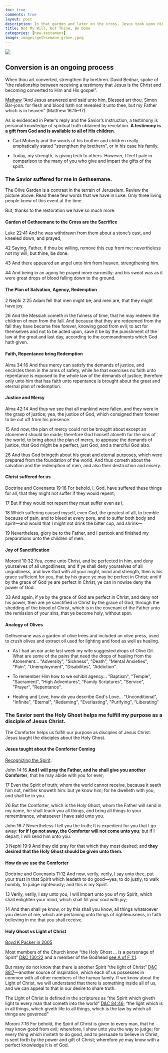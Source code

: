 ```yaml
---
toc: true
comments: true
layout: post
description: In that garden and later on the cross, Jesus took upon Himself the sins, pains, and sufferings of every person who ever lived.
title: Not My Will, but Thine, Be Done
categories: [new-testament]
image: images/gethsemane_grove.jpeg
---
```


![]({{site.baseurl}}/images/gethsemane_grove.jpeg)

## Conversion is an ongoing process
When thou art converted, strengthen thy brethren.  David Bednar, spoke of "the relationship between receiving a testimony that Jesus is the Christ and becoming converted to Him and His gospel".

[Mathew](https://www.churchofjesuschrist.org/study/scriptures/nt/matt/16.15-17?lang=eng#p15)
“And Jesus answered and said unto him, Blessed art thou, Simon Bar-jona: for flesh and blood hath not revealed it unto thee, but my Father which is in heaven” (Matthew 16:15–17).

As is evidenced in Peter’s reply and the Savior’s instruction, a testimony is personal knowledge of spiritual truth obtained by revelation. <b>A testimony is a gift from God and is available to all of His children</b>. 

- Carl Moberly and the words of his brother and children really emphatically stated "strengthen thy brethern", or in his case his family.

- Today, my strength, is giving tech to others.  However, I feel I pale in comparison to the many of you who give and impart the gifts of the spirit.

### The Savior suffered for me in Gethsemane.
The Olive Garden is a contrast in the terrain of Jeruselem.  Review the picture above.  Read these few words that we have in Luke.  Only three living people knew of this event at the time.

But, thanks to the restoration we have so much more.

#### Garden of Gethsemane to the Cross are the Sacrifice

Luke 22:41 And he was withdrawn from them about a stone’s cast, and kneeled down, and prayed,

42 Saying, Father, if thou be willing, remove this cup from me: nevertheless not my will, but thine, be done.

43 And there appeared an angel unto him from heaven, strengthening him.

44 And being in an agony he prayed more earnestly: and his sweat was as it were great drops of blood falling down to the ground.

#### The Plan of Salvation, Agency, Redemption

2 Nephi 2:25 Adam fell that men might be; and men are, that they might have joy.

26 And the Messiah cometh in the fulness of time, that he may redeem the children of men from the fall. And because that they are redeemed from the fall they have become free forever, knowing good from evil; to act for themselves and not to be acted upon, save it be by the punishment of the law at the great and last day, according to the commandments which God hath given.

#### Faith, Repentance bring Redemption

Alma 34:16 And thus mercy can satisfy the demands of justice, and encircles them in the arms of safety, while he that exercises no faith unto repentance is exposed to the whole law of the demands of justice; therefore only unto him that has faith unto repentance is brought about the great and eternal plan of redemption.

#### Justice and Mercy

Alma 42:14 And thus we see that all mankind were fallen, and they were in the grasp of justice; yea, the justice of God, which consigned them forever to be cut off from his presence.

15 And now, the plan of mercy could not be brought about except an atonement should be made; therefore God himself atoneth for the sins of the world, to bring about the plan of mercy, to appease the demands of justice, that God might be a perfect, just God, and a merciful God also.

26 And thus God bringeth about his great and eternal purposes, which were prepared from the foundation of the world. And thus cometh about the salvation and the redemption of men, and also their destruction and misery.

#### Christ suffered for us

Doctrine and Covenants 19:16 For behold, I, God, have suffered these things for all, that they might not suffer if they would repent;

17 But if they would not repent they must suffer even as I;

18 Which suffering caused myself, even God, the greatest of all, to tremble because of pain, and to bleed at every pore, and to suffer both body and spirit—and would that I might not drink the bitter cup, and shrink—

19 Nevertheless, glory be to the Father, and I partook and finished my preparations unto the children of men.

#### Joy of Sanctification

Moronii 10:32 Yea, come unto Christ, and be perfected in him, and deny yourselves of all ungodliness; and if ye shall deny yourselves of all ungodliness, and love God with all your might, mind and strength, then is his grace sufficient for you, that by his grace ye may be perfect in Christ; and if by the grace of God ye are perfect in Christ, ye can in nowise deny the power of God.

33 And again, if ye by the grace of God are perfect in Christ, and deny not his power, then are ye sanctified in Christ by the grace of God, through the shedding of the blood of Christ, which is in the covenant of the Father unto the remission of your sins, that ye become holy, without spot.

#### Analogy of Olives

Gethsemane was a garden of olive trees and included an olive press, used to crush olives and extract oil used for lighting and food as well as healing.

- As I had an ear acke last week my wife suggested drops of Olive Oil.  What are some of the pains that need the drops of healing from the Atonement... "Adversity", "Sickness", "Death", "Mental Anxieties", "Pain", "Unemployment", "Disabilites", "Addiction".

- To remember Him how to we exhibit agency... "Baptism", "Temple", "Sacrament", "High Adventures", "Family Scriptures", "Service", "Prayer", "Repentance".

- Healing and Love, how do you describe God's Love...  "Unconditional", "Infinite", "Eternal", "Redeming", "Everlasting", "Purifying", "Liberating"

### The Savior sent the Holy Ghost helps me fulfill my purpose as a disciple of Jesus Christ.
The Comforter helps us fulfill our purpose as disciples of Jesus Christ.  Jesus taught the disciples about the Holy Ghost.

#### Jesus taught about the Comforter Coming
[Recognizing the Spirit](https://youtu.be/8YlzWPPiH4A?t=162). 

John 14:16 <b>And I will pray the Father, and he shall give you another Comforter</b>, that he may abide with you for ever;

17 Even the Spirit of truth; whom the world cannot receive, because it seeth him not, neither knoweth him: but ye know him; for he dwelleth with you, and shall be in you.

26 But the Comforter, which is the Holy Ghost, whom the Father will send in my name, he shall teach you all things, and bring all things to your remembrance, whatsoever I have said unto you.

John 16:7 Nevertheless I tell you the truth; It is expedient for you that I go away: <b>for if I go not away, the Comforter will not come unto you</b>; but if I depart, I will send him unto you.

3 Nephi 19:9 And they did pray for that which they most desired; and <b>they desired that the Holy Ghost should be given unto them.</b>

#### How do we use the Comforter
Doctrine and Covenants 11:12 And now, verily, verily, I say unto thee, put your trust in that Spirit which leadeth to do good—yea, to do justly, to walk humbly, to judge righteously; and this is my Spirit.

13 Verily, verily, I say unto you, I will impart unto you of my Spirit, which shall enlighten your mind, which shall fill your soul with joy;

14 And then shall ye know, or by this shall you know, all things whatsoever you desire of me, which are pertaining unto things of righteousness, in faith believing in me that you shall receive.

#### Holy Ghost vs Light of Christ
[Boyd K Packer in 2005](https://www.churchofjesuschrist.org/study/ensign/2005/04/the-light-of-christ?lang=eng)

Most members of the Church know “the Holy Ghost … is a personage of Spirit” [D&C 130:22](https://www.churchofjesuschrist.org/study/scriptures/dc-testament/dc/130?lang=eng&id=22#p22) and a member of the Godhead [see A of F 1:1](https://www.churchofjesuschrist.org/study/scriptures/pgp/a-of-f/1?lang=eng&id=1#p1).

But many do not know that there is another Spirit “the light of Christ” [D&C 88:7](https://www.churchofjesuschrist.org/study/scriptures/dc-testament/dc/88?lang=eng&id=7#p7)—another source of inspiration, which each of us possesses in common with all other members of the human family. If we know about the Light of Christ, we will understand that there is something inside all of us, and we can appeal to that in our desire to share truth.

The Light of Christ is defined in the scriptures as “the Spirit which giveth light to every man that cometh into the world” [D&C 84:46](https://www.churchofjesuschrist.org/study/scriptures/dc-testament/dc/84?lang=eng&id=46#p46); “the light which is in all things, which giveth life to all things, which is the law by which all things are governed”

Moroni 7:16 For behold, the Spirit of Christ is given to every man, that he may know good from evil; wherefore, I show unto you the way to judge; for every thing which inviteth to do good, and to persuade to believe in Christ, is sent forth by the power and gift of Christ; wherefore ye may know with a perfect knowledge it is of God.